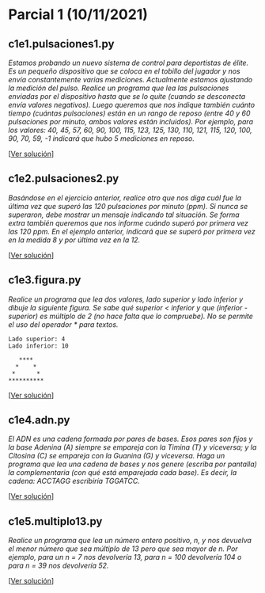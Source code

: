# Parcial 1 (10/11/2021)

## c1e1.pulsaciones1.py
*Estamos probando un nuevo sistema de control para deportistas de élite. Es un pequeño dispositivo que se coloca en el tobillo del jugador y nos envía constantemente varias mediciones. Actualmente estamos ajustando la medición del pulso. Realice un programa que lea las pulsaciones enviadas por el dispositivo hasta que se lo quite (cuando se desconecta envía valores negativos). Luego queremos que nos indique también cuánto tiempo (cuántas pulsaciones) están en un rango de reposo (entre 40 y 60 pulsaciones por minuto, ambos valores están incluidos).  Por ejemplo, para los valores: 40, 45, 57, 60, 90, 100, 115, 123, 125, 130, 110, 121, 115, 120, 100, 90, 70, 59, -1 indicará que hubo 5 mediciones en reposo.*

[[Ver solución](c1_2021/c1e1.pulsaciones1.py)]

## c1e2.pulsaciones2.py
*Basándose en el ejercicio anterior, realice otro que nos diga cuál fue la última vez que superó las 120 pulsaciones por minuto (ppm). Si nunca se superaron, debe mostrar un mensaje indicando tal situación. Se forma extra también queremos que nos informe cuándo superó por primera vez las 120 ppm. En el ejemplo anterior, indicará que se superó por primera vez en la medida 8 y por última vez en la 12.*

[[Ver solución](c1_2021/c1e2.pulsaciones2.py)]

## c1e3.figura.py
*Realice un programa que lea dos valores, lado superior y lado inferior y dibuje la siguiente figura. Se sabe qué superior < inferior y que (inferior - superior) es múltiplo de 2 (no hace falta que lo compruebe). No se permite el uso del operador \* para textos.*

```
Lado superior: 4
Lado inferior: 10

   ****
  *    *
 *      *
**********
```

[[Ver solución](c1_2021/c1e3.figura.py)]

## c1e4.adn.py
*El ADN es una cadena formada por pares de bases. Esos pares son fijos y la base Adenina (A) siempre se empareja con la Timina (T) y viceversa; y la Citosina (C) se empareja con la Guanina (G) y viceversa. Haga un programa que lea una cadena de bases y nos genere (escriba por pantalla) la complementaria (con qué está emparejada cada base). Es decir, la cadena: ACCTAGG escribiría TGGATCC.*

[[Ver solución](c1_2021/c1e4.adn.py)]

## c1e5.multiplo13.py 
*Realice un programa que lea un número entero positivo, n, y nos devuelva el menor número que sea múltiplo de 13 pero que sea mayor de n. Por ejemplo, para un n = 7 nos devolvería 13, para n = 100 devolvería 104 o para n = 39 nos devolvería 52.*

[[Ver solución](c1_2021/c1e5.múltiplo13.py)]
